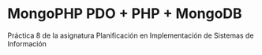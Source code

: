 # MongoPHP PDO + PHP + MongoDB
Práctica 8 de la asignatura Planificación en Implementación de Sistemas de Información
